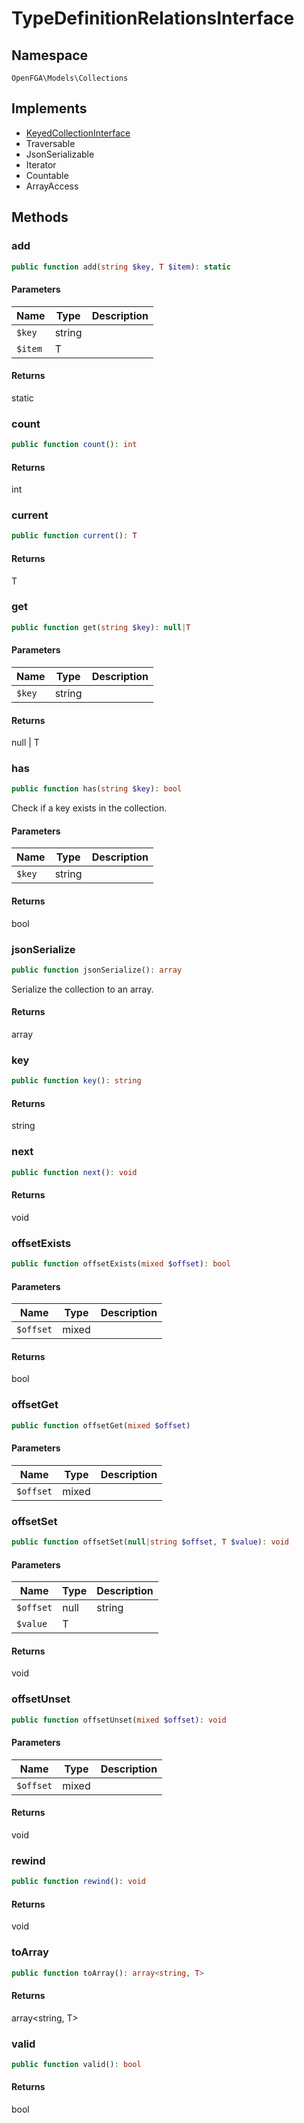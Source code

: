 # TypeDefinitionRelationsInterface


## Namespace
`OpenFGA\Models\Collections`

## Implements
* [KeyedCollectionInterface](Models/Collections/KeyedCollectionInterface.md)
* Traversable
* JsonSerializable
* Iterator
* Countable
* ArrayAccess



## Methods
### add


```php
public function add(string $key, T $item): static
```


#### Parameters
| Name | Type | Description |
|------|------|-------------|
| `$key` | string |  |
| `$item` | T |  |

#### Returns
static

### count


```php
public function count(): int
```



#### Returns
int

### current


```php
public function current(): T
```



#### Returns
T

### get


```php
public function get(string $key): null|T
```


#### Parameters
| Name | Type | Description |
|------|------|-------------|
| `$key` | string |  |

#### Returns
null | T

### has


```php
public function has(string $key): bool
```

Check if a key exists in the collection.

#### Parameters
| Name | Type | Description |
|------|------|-------------|
| `$key` | string |  |

#### Returns
bool

### jsonSerialize


```php
public function jsonSerialize(): array
```

Serialize the collection to an array.


#### Returns
array

### key


```php
public function key(): string
```



#### Returns
string

### next


```php
public function next(): void
```



#### Returns
void

### offsetExists


```php
public function offsetExists(mixed $offset): bool
```


#### Parameters
| Name | Type | Description |
|------|------|-------------|
| `$offset` | mixed |  |

#### Returns
bool

### offsetGet


```php
public function offsetGet(mixed $offset)
```


#### Parameters
| Name | Type | Description |
|------|------|-------------|
| `$offset` | mixed |  |


### offsetSet


```php
public function offsetSet(null|string $offset, T $value): void
```


#### Parameters
| Name | Type | Description |
|------|------|-------------|
| `$offset` | null | string |  |
| `$value` | T |  |

#### Returns
void

### offsetUnset


```php
public function offsetUnset(mixed $offset): void
```


#### Parameters
| Name | Type | Description |
|------|------|-------------|
| `$offset` | mixed |  |

#### Returns
void

### rewind


```php
public function rewind(): void
```



#### Returns
void

### toArray


```php
public function toArray(): array<string, T>
```



#### Returns
array&lt;string, T&gt;

### valid


```php
public function valid(): bool
```



#### Returns
bool

